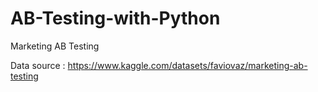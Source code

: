 # AB-Testing-with-Python
Marketing AB Testing

Data source : https://www.kaggle.com/datasets/faviovaz/marketing-ab-testing
